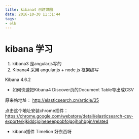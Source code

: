 ```yaml
---
title: kibana4 创建饼图
date: 2016-10-30 11:31:44
tags: 
- elk
---
```

# kibana 学习
<!-- more -->
1. kibana3 是angularjs写的
2. Kibana4	采用	angular.js	+	node.js	框架编写

Kibana 4.6.2

+  如何快速把Kibana4 Discover页的Document Table导出成CSV

原来帖地址：
http://elasticsearch.cn/article/35

点击这个地址安装chrome插件：https://chrome.google.com/webstore/detail/elasticsearch-csv-exporte/kjkjddcjojneaeeppobfolgojhohbpjn/related
 

 + kibana插件 Timelion
 好东西呀